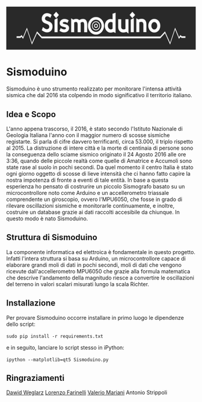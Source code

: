 ![Alt text](Sismoduino.jpg?raw=true "Title")
# Sismoduino

Sismoduino è uno strumento realizzato per monitorare l'intensa attività sismica che dal 2016 sta colpendo in modo significativo il territorio italiano.

## Idea e Scopo

L'anno appena trascorso, il 2016, è stato secondo l'Istituto Nazionale di Geologia Italiana l'anno con il maggior numero di scosse sismiche registarte. Si parla di cifre davvero terrificanti, circa 53.000, il triplo rispetto al 2015.
La distruzione di intere città e la morte di centinaia di persone sono la conseguenza dello sciame sismico originato il 24 Agosto 2016 alle ore 3:36, quando delle piccole realtà come quelle di Amatrice e Accumoli sono state rase al suolo in pochi secondi. Da quel momento il centro Italia è stato ogni giorno oggetto di scosse di lieve intensità che ci hanno fatto capire la nostra impotenza di fronte a eventi di tale entità.
In base a questa esperienza ho pensato di costrurire un piccolo Sismografo basato su un microcontrollore noto come Arduino e un accellerometro triassale comprendente un giroscopio, ovvero l'MPU6050, che fosse in grado di rilevare oscillazioni sismiche e monitorarle continuamente, e inoltre, costruire un database grazie ai dati raccolti accesibile da chiunque.
In questo modo è nato Sismoduino.

## Struttura di Sismoduino

La componente informatica ed elettroica è fondamentale in questo progetto. Infatti l'intera struttura si basa su Arduino, un microcontrollore capace di elaborare grandi moli di dati in pochi secondi, moli di dati che vengono ricevute dall'accellerometro MPU6050 che grazie alla formula matematica che descrive l'andamento della magnitudo riesce a convertire le oscillazioni del terreno in valori scalari misurati lungo la scala Richter.

## Installazione

Per provare Sismoduino occorre installare in primo luogo le dipendenze dello script:

`sudo pip install -r requirements.txt`

e in seguito, lanciare lo script stesso in iPython:

`ipython --matplotlib=qt5 Sismoduino.py`

## Ringraziamenti
 
[Dawid Weglarz](http://www.github.com/radeox "@radeox")
[Lorenzo Farinelli](http://www.github.com/lorenzofar "@lorenzofar")
[Valerio Mariani](http://www.github.com/sd3ntato "@sd3ntato")
Antonio Strippoli
